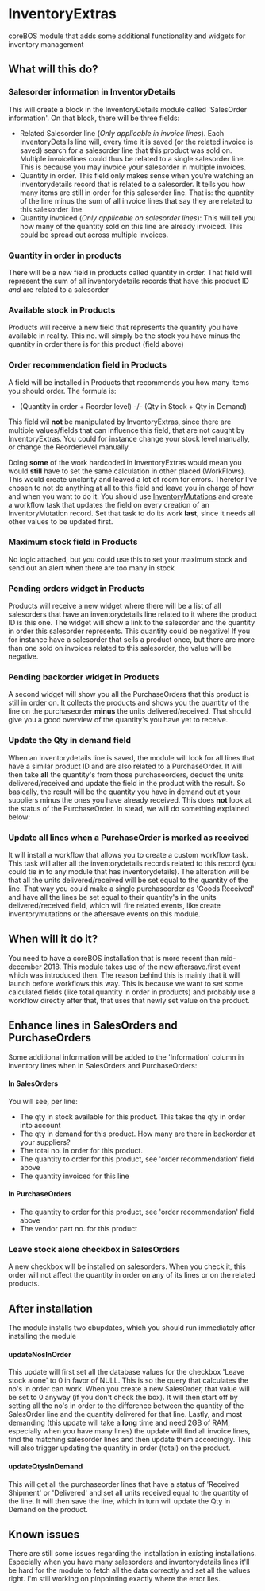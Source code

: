 # InventoryExtras
coreBOS module that adds some additional functionality and widgets for inventory management

## What will this do?
### Salesorder information in InventoryDetails
This will create a block in the InventoryDetails module called 'SalesOrder information'. On that block, there will be three fields:
- Related Salesorder line (*Only applicable in invoice lines*). Each InventoryDetails line will, every time it is saved (or the related invoice is saved) search for a salesorder line that this product was sold on. Multiple invoicelines could thus be related to a single salesorder line. This is because you may invoice your salesorder in multiple invoices.
- Quantity in order. This field only makes sense when you're watching an inventorydetails record that is related to a salesorder. It tells you how many items are still in order for this salesorder line. That is: the quantity of the line minus the sum of all invoice lines that say they are related to this salesorder line.
- Quantity invoiced (*Only applicable on salesorder lines*): This will tell you how many of the quantity sold on this line are already invoiced. This could be spread out across multiple invoices.

### Quantity in order in products
There will be a new field in products called quantity in order. That field will represent the sum of all inventorydetails records that have this product ID *and* are related to a salesorder

### Available stock in Products
Products will receive a new field that represents the quantity you have available in reality. This no. will simply be the stock you have minus the quantity in order there is for this product (field above)

### Order recommendation field in Products
A field will be installed in Products that recommends you how many items you should order. The formula is:
- (Quantity in order + Reorder level) -/- (Qty in Stock + Qty in Demand)

This field wil **not** be manipulated by InventoryExtras, since there are multiple values/fields that can influence this field, that are not caught by InventoryExtras. You could for instance change your stock level manually, or change the Reorderlevel manually.

Doing **some** of the work hardcoded in InventoryExtras would mean you would **still** have to set the same calculation in other placed (WorkFlows). This would create unclarity and leaved a lot of room for errors. Therefor I've chosen to not do anything at all to this field and leave you in charge of how and when you want to do it. You should use [InventoryMutations](https://github.com/Luke1982/InventoryMutations) and create a workflow task that updates the field on every creation of an InventoryMutation record. Set that task to do its work **last**, since it needs all other values to be updated first.

### Maximum stock field in Products
No logic attached, but you could use this to set your maximum stock and send out an alert when there are too many in stock

### Pending orders widget in Products
Products will receive a new widget where there will be a list of all salesorders that have an inventorydetails line related to it where the product ID is this one. The widget will show a link to the salesorder and the quantity in order this salesorder represents. This quantity could be negative! If you for instance have a salesorder that sells a product once, but there are more than one sold on invoices related to this salesorder, the value will be negative.

### Pending backorder widget in Products
A second widget will show you all the PurchaseOrders that this product is still in order on. It collects the products and shows you the quantity of the line on the purchaseorder **minus** the units delivered/received. That should give you a good overview of the quantity's you have yet to receive.

### Update the Qty in demand field
When an inventorydetails line is saved, the module will look for all lines that have a similar product ID and are also related to a PurchaseOrder. It will then take **all** the quantity's from those purchaseorders, deduct the units delivered/received and update the field in the product with the result. So basically, the result will be the quantity you have in demand out at your suppliers minus the ones you have already received. This does **not** look at the status of the PurchaseOrder. In stead, we will do something explained below:

### Update all lines when a PurchaseOrder is marked as received
It will install a workflow that allows you to create a custom workflow task. This task will alter all the inventorydetails records related to this record (you could tie in to any module that has inventorydetails). The alteration will be that all the units delivered/received will be set equal to the quantity of the line. That way you could make a single purchaseorder as 'Goods Received' and have all the lines be set equal to their quantity's in the units delivered/received field, which will fire related events, like create inventorymutations or the aftersave events on this module.

## When will it do it?
You need to have a coreBOS installation that is more recent than mid-december 2018. This module takes use of the new aftersave.first event which was introduced then. The reason behind this is mainly that it will launch before workflows this way. This is because we want to set some calculated fields (like total quantity in order in products) and probably use a workflow directly after that, that uses that newly set value on the product.

## Enhance lines in SalesOrders and PurchaseOrders
Some additional information will be added to the 'Information' column in inventory lines when in SalesOrders and PurchaseOrders:
#### In SalesOrders
You will see, per line:
- The qty in stock available for this product. This takes the qty in order into account
- The qty in demand for this product. How many are there in backorder at your suppliers?
- The total no. in order for this product.
- The quantity to order for this product, see 'order recommendation' field above
- The quantity invoiced for this line

#### In PurchaseOrders
- The quantity to order for this product, see 'order recommendation' field above
- The vendor part no. for this product

### Leave stock alone checkbox in SalesOrders
A new checkbox will be installed on salesorders. When you check it, this order will not affect the quantity in order on any of its lines or on the related products.

## After installation
The module installs two cbupdates, which you should run immediately after installing the module
#### updateNosInOrder
This update will first set all the database values for the checkbox 'Leave stock alone' to 0 in favor of NULL. This is so the query that calculates the no's in order can work. When you create a new SalesOrder, that value will be set to 0 anyway (if you don't check the box). It will then start off by setting all the no's in order to the difference between the quantity of the SalesOrder line and the quantity delivered for that line. Lastly, and most demanding (this update will take a **long** time and need 2GB of RAM, especially when you have many lines) the update will find all invoice lines, find the matching salesorder lines and then update them accordingly. This will also trigger updating the quantity in order (total) on the product.
#### updateQtysInDemand
This will get all the purchaseorder lines that have a status of 'Received Shipment' or 'Delivered' and set all units received equal to the quantity of the line. It will then save the line, which in turn will update the Qty in Demand on the product.

## Known issues
There are still some issues regarding the installation in existing installations. Especially when you have many salesorders and inventorydetails lines it'll be hard for the module to fetch all the data correctly and set all the values right. I'm still working on pinpointing exactly where the error lies.
